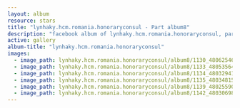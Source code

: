 ```yaml
---
layout: album
resource: stars
title: "lynhaky.hcm.romania.honoraryconsul - Part album8"
description: "facebook album of lynhaky.hcm.romania.honoraryconsul, part album8."
active: gallery
album-title: "lynhaky.hcm.romania.honoraryconsul"
images:
  - image_path: lynhaky.hcm.romania.honoraryconsul/album8/1130_480625462_1168542371296388_7428799011628918776_n.jpg
  - image_path: lynhaky.hcm.romania.honoraryconsul/album8/1133_480535643_1168542404629718_2862389041795528152_n.jpg
  - image_path: lynhaky.hcm.romania.honoraryconsul/album8/1134_480329416_1168542457963046_281554579709212527_n.jpg
  - image_path: lynhaky.hcm.romania.honoraryconsul/album8/1135_480348154_1168542461296379_3239977651033522116_n.jpg
  - image_path: lynhaky.hcm.romania.honoraryconsul/album8/1139_480255905_1168542364629722_3416344298295755382_n.jpg
  - image_path: lynhaky.hcm.romania.honoraryconsul/album8/1142_480306984_1168542471296378_315463749795566399_n.jpg
---
```

